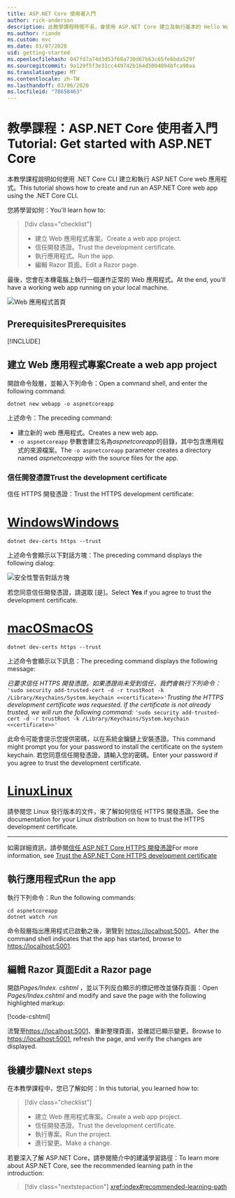 ```yaml
---
title: ASP.NET Core 使用者入門
author: rick-anderson
description: 此教學課程時間不長，會使用 ASP.NET Core 建立及執行基本的 Hello World 應用程式。
ms.author: riande
ms.custom: mvc
ms.date: 01/07/2020
uid: getting-started
ms.openlocfilehash: 047fd7a74d3d53f68a730d67b63c65fe6bda529f
ms.sourcegitcommit: 9a129f5f3e31cc449742b164d5004894bfca90aa
ms.translationtype: MT
ms.contentlocale: zh-TW
ms.lasthandoff: 03/06/2020
ms.locfileid: "78658463"
---
```

# <a name="tutorial-get-started-with-aspnet-core"></a><span data-ttu-id="ef1c4-103">教學課程：ASP.NET Core 使用者入門</span><span class="sxs-lookup"><span data-stu-id="ef1c4-103">Tutorial: Get started with ASP.NET Core</span></span>

<span data-ttu-id="ef1c4-104">本教學課程說明如何使用 .NET Core CLI 建立和執行 ASP.NET Core web 應用程式。</span><span class="sxs-lookup"><span data-stu-id="ef1c4-104">This tutorial shows how to create and run an ASP.NET Core web app using the .NET Core CLI.</span></span>

<span data-ttu-id="ef1c4-105">您將學習如何：</span><span class="sxs-lookup"><span data-stu-id="ef1c4-105">You'll learn how to:</span></span>

> [!div class="checklist"]
> * <span data-ttu-id="ef1c4-106">建立 Web 應用程式專案。</span><span class="sxs-lookup"><span data-stu-id="ef1c4-106">Create a web app project.</span></span>
> * <span data-ttu-id="ef1c4-107">信任開發憑證。</span><span class="sxs-lookup"><span data-stu-id="ef1c4-107">Trust the development certificate.</span></span>
> * <span data-ttu-id="ef1c4-108">執行應用程式。</span><span class="sxs-lookup"><span data-stu-id="ef1c4-108">Run the app.</span></span>
> * <span data-ttu-id="ef1c4-109">編輯 Razor 頁面。</span><span class="sxs-lookup"><span data-stu-id="ef1c4-109">Edit a Razor page.</span></span>

<span data-ttu-id="ef1c4-110">最後，您會在本機電腦上執行一個運作正常的 Web 應用程式。</span><span class="sxs-lookup"><span data-stu-id="ef1c4-110">At the end, you'll have a working web app running on your local machine.</span></span>

![Web 應用程式首頁](_static/home-page.png)

## <a name="prerequisites"></a><span data-ttu-id="ef1c4-112">Prerequisites</span><span class="sxs-lookup"><span data-stu-id="ef1c4-112">Prerequisites</span></span>

[!INCLUDE[](~/includes/3.1-SDK.md)]

## <a name="create-a-web-app-project"></a><span data-ttu-id="ef1c4-113">建立 Web 應用程式專案</span><span class="sxs-lookup"><span data-stu-id="ef1c4-113">Create a web app project</span></span>

<span data-ttu-id="ef1c4-114">開啟命令殼層，並輸入下列命令：</span><span class="sxs-lookup"><span data-stu-id="ef1c4-114">Open a command shell, and enter the following command:</span></span>

```dotnetcli
dotnet new webapp -o aspnetcoreapp
```

<span data-ttu-id="ef1c4-115">上述命令：</span><span class="sxs-lookup"><span data-stu-id="ef1c4-115">The preceding command:</span></span>

* <span data-ttu-id="ef1c4-116">建立新的 web 應用程式。</span><span class="sxs-lookup"><span data-stu-id="ef1c4-116">Creates a new web app.</span></span>  
* <span data-ttu-id="ef1c4-117">`-o aspnetcoreapp` 參數會建立名為*aspnetcoreapp*的目錄，其中包含應用程式的來源檔案。</span><span class="sxs-lookup"><span data-stu-id="ef1c4-117">The `-o aspnetcoreapp` parameter creates a directory named *aspnetcoreapp* with the source files for the app.</span></span>

### <a name="trust-the-development-certificate"></a><span data-ttu-id="ef1c4-118">信任開發憑證</span><span class="sxs-lookup"><span data-stu-id="ef1c4-118">Trust the development certificate</span></span>

<span data-ttu-id="ef1c4-119">信任 HTTPS 開發憑證：</span><span class="sxs-lookup"><span data-stu-id="ef1c4-119">Trust the HTTPS development certificate:</span></span>

# <a name="windows"></a>[<span data-ttu-id="ef1c4-120">Windows</span><span class="sxs-lookup"><span data-stu-id="ef1c4-120">Windows</span></span>](#tab/windows)

```dotnetcli
dotnet dev-certs https --trust
```

<span data-ttu-id="ef1c4-121">上述命令會顯示以下對話方塊：</span><span class="sxs-lookup"><span data-stu-id="ef1c4-121">The preceding command displays the following dialog:</span></span>

![安全性警告對話方塊](~/getting-started/_static/cert.png)

<span data-ttu-id="ef1c4-123">若您同意信任開發憑證，請選取 [是]。</span><span class="sxs-lookup"><span data-stu-id="ef1c4-123">Select **Yes** if you agree to trust the development certificate.</span></span>

# <a name="macos"></a>[<span data-ttu-id="ef1c4-124">macOS</span><span class="sxs-lookup"><span data-stu-id="ef1c4-124">macOS</span></span>](#tab/macos)

```dotnetcli
dotnet dev-certs https --trust
```

<span data-ttu-id="ef1c4-125">上述命令會顯示以下訊息：</span><span class="sxs-lookup"><span data-stu-id="ef1c4-125">The preceding command displays the following message:</span></span>

<span data-ttu-id="ef1c4-126">*已要求信任 HTTPS 開發憑證。如果憑證尚未受到信任，我們會執行下列命令：* `'sudo security add-trusted-cert -d -r trustRoot -k /Library/Keychains/System.keychain <<certificate>>'`</span><span class="sxs-lookup"><span data-stu-id="ef1c4-126">*Trusting the HTTPS development certificate was requested. If the certificate is not already trusted, we will run the following command:* `'sudo security add-trusted-cert -d -r trustRoot -k /Library/Keychains/System.keychain <<certificate>>'`</span></span>

<span data-ttu-id="ef1c4-127">此命令可能會提示您提供密碼，以在系統金鑰鏈上安裝憑證。</span><span class="sxs-lookup"><span data-stu-id="ef1c4-127">This command might prompt you for your password to install the certificate on the system keychain.</span></span> <span data-ttu-id="ef1c4-128">若您同意信任開發憑證，請輸入您的密碼。</span><span class="sxs-lookup"><span data-stu-id="ef1c4-128">Enter your password if you agree to trust the development certificate.</span></span>

# <a name="linux"></a>[<span data-ttu-id="ef1c4-129">Linux</span><span class="sxs-lookup"><span data-stu-id="ef1c4-129">Linux</span></span>](#tab/linux)

<span data-ttu-id="ef1c4-130">請參閱您 Linux 發行版本的文件，來了解如何信任 HTTPS 開發憑證。</span><span class="sxs-lookup"><span data-stu-id="ef1c4-130">See the documentation for your Linux distribution on how to trust the HTTPS development certificate.</span></span>

---

<span data-ttu-id="ef1c4-131">如需詳細資訊，請參閱[信任 ASP.NET Core HTTPS 開發憑證](xref:security/enforcing-ssl#trust-the-aspnet-core-https-development-certificate-on-windows-and-macos)</span><span class="sxs-lookup"><span data-stu-id="ef1c4-131">For more information, see [Trust the ASP.NET Core HTTPS development certificate](xref:security/enforcing-ssl#trust-the-aspnet-core-https-development-certificate-on-windows-and-macos)</span></span>

## <a name="run-the-app"></a><span data-ttu-id="ef1c4-132">執行應用程式</span><span class="sxs-lookup"><span data-stu-id="ef1c4-132">Run the app</span></span>

<span data-ttu-id="ef1c4-133">執行下列命令：</span><span class="sxs-lookup"><span data-stu-id="ef1c4-133">Run the following commands:</span></span>

```dotnetcli
cd aspnetcoreapp
dotnet watch run
```

<span data-ttu-id="ef1c4-134">命令殼層指出應用程式已啟動之後，瀏覽到 [https://localhost:5001](https://localhost:5001)。</span><span class="sxs-lookup"><span data-stu-id="ef1c4-134">After the command shell indicates that the app has started, browse to [https://localhost:5001](https://localhost:5001).</span></span>

## <a name="edit-a-razor-page"></a><span data-ttu-id="ef1c4-135">編輯 Razor 頁面</span><span class="sxs-lookup"><span data-stu-id="ef1c4-135">Edit a Razor page</span></span>

<span data-ttu-id="ef1c4-136">開啟*Pages/Index. cshtml* ，並以下列反白顯示的標記修改並儲存頁面：</span><span class="sxs-lookup"><span data-stu-id="ef1c4-136">Open *Pages/Index.cshtml* and modify and save the page with the following highlighted markup:</span></span>

[!code-cshtml[](sample/index.cshtml?highlight=9)]

<span data-ttu-id="ef1c4-137">流覽至[https://localhost:5001](https://localhost:5001)、重新整理頁面，並確認已顯示變更。</span><span class="sxs-lookup"><span data-stu-id="ef1c4-137">Browse to [https://localhost:5001](https://localhost:5001), refresh the page, and verify the changes are displayed.</span></span>

## <a name="next-steps"></a><span data-ttu-id="ef1c4-138">後續步驟</span><span class="sxs-lookup"><span data-stu-id="ef1c4-138">Next steps</span></span>

<span data-ttu-id="ef1c4-139">在本教學課程中，您已了解如何：</span><span class="sxs-lookup"><span data-stu-id="ef1c4-139">In this tutorial, you learned how to:</span></span>

> [!div class="checklist"]
> * <span data-ttu-id="ef1c4-140">建立 Web 應用程式專案。</span><span class="sxs-lookup"><span data-stu-id="ef1c4-140">Create a web app project.</span></span>
> * <span data-ttu-id="ef1c4-141">信任開發憑證。</span><span class="sxs-lookup"><span data-stu-id="ef1c4-141">Trust the development certificate.</span></span>
> * <span data-ttu-id="ef1c4-142">執行專案。</span><span class="sxs-lookup"><span data-stu-id="ef1c4-142">Run the project.</span></span>
> * <span data-ttu-id="ef1c4-143">進行變更。</span><span class="sxs-lookup"><span data-stu-id="ef1c4-143">Make a change.</span></span>

<span data-ttu-id="ef1c4-144">若要深入了解 ASP.NET Core，請參閱簡介中的建議學習路徑：</span><span class="sxs-lookup"><span data-stu-id="ef1c4-144">To learn more about ASP.NET Core, see the recommended learning path in the introduction:</span></span>

> [!div class="nextstepaction"]
> <xref:index#recommended-learning-path>
